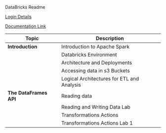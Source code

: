 DataBricks Readme

[Login Details](https://community.cloud.databricks.com/?o=5058203249869481#)

[Documentation Link](https://docs.databricks.com/data/index.html)

| Topic | Description |
| ------|-------------|
| __Introduction__| Introduction to Apache Spark|
| | Databricks Environment|
| | Architecture and Deployments|
| | Accessing data in s3 Buckets|
| | Logical Architectures for ETL and Analysis |
| __The DataFrames API__| Reading data|
| | Reading and Writing Data Lab |
| | Transformations Actions |
| | Transformations Actions Lab 1 |

